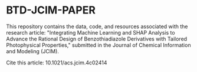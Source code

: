 # BTD-JCIM-PAPER
This repository contains the data, code, and resources associated with the research article: "Integrating Machine Learning and SHAP Analysis to Advance the Rational Design of Benzothiadiazole Derivatives with Tailored Photophysical Properties," submitted in the Journal of Chemical Information and Modeling (JCIM).

Cite this article: 10.1021/acs.jcim.4c02414
